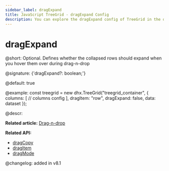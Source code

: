 ```yaml
---
sidebar_label: dragExpand
title: JavaScript TreeGrid - dragExpand Config 
description: You can explore the dragExpand config of TreeGrid in the documentation of the DHTMLX JavaScript UI library. Browse developer guides and API reference, try out code examples and live demos, and download a free 30-day evaluation version of DHTMLX Suite.
---
```


# dragExpand

@short: Optional. Defines whether the collapsed rows should expand when you hover them over during drag-n-drop

@signature: {'dragExpand?: boolean;'}

@default: true

@example:
const treegrid = new dhx.TreeGrid("treegrid_container", {
    columns: [
        // columns config
    ],
    dragItem: "row",
    dragExpand: false,
    data: dataset
});

@descr:

**Related article:** [Drag-n-drop](treegrid/configuration.md#drag-n-drop)

**Related API:**

- [dragCopy](treegrid/api/treegrid_dragcopy_config.md)
- [dragItem](treegrid/api/treegrid_dragitem_config.md)
- [dragMode](treegrid/api/treegrid_dragmode_config.md)

@changelog: added in v8.1
